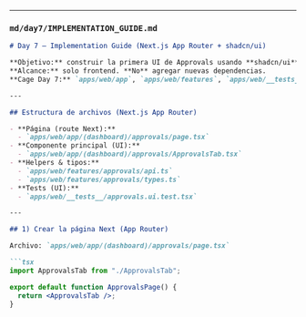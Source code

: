 
---

### `md/day7/IMPLEMENTATION_GUIDE.md`
```markdown
# Day 7 — Implementation Guide (Next.js App Router + shadcn/ui)

**Objetivo:** construir la primera UI de Approvals usando **shadcn/ui**, consumiendo el backend existente.  
**Alcance:** solo frontend. **No** agregar nuevas dependencias.  
**Cage Day 7:** `apps/web/app`, `apps/web/features`, `apps/web/__tests__`, `md/day7`, `scripts`.

---

## Estructura de archivos (Next.js App Router)

- **Página (route Next):**
  - `apps/web/app/(dashboard)/approvals/page.tsx`
- **Componente principal (UI):**
  - `apps/web/app/(dashboard)/approvals/ApprovalsTab.tsx`
- **Helpers & tipos:**
  - `apps/web/features/approvals/api.ts`
  - `apps/web/features/approvals/types.ts`
- **Tests (UI):**
  - `apps/web/__tests__/approvals.ui.test.tsx`

---

## 1) Crear la página Next (App Router)

Archivo: `apps/web/app/(dashboard)/approvals/page.tsx`

```tsx
import ApprovalsTab from "./ApprovalsTab";

export default function ApprovalsPage() {
  return <ApprovalsTab />;
}
